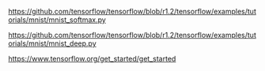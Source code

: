 https://github.com/tensorflow/tensorflow/blob/r1.2/tensorflow/examples/tutorials/mnist/mnist_softmax.py

https://github.com/tensorflow/tensorflow/blob/r1.2/tensorflow/examples/tutorials/mnist/mnist_deep.py

https://www.tensorflow.org/get_started/get_started
